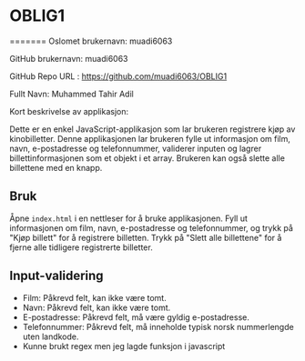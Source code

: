 # OBLIG1
 =======
Oslomet brukernavn: muadi6063

GitHub brukernavn: muadi6063

GitHub Repo URL : https://github.com/muadi6063/OBLIG1

Fullt Navn: Muhammed Tahir Adil

Kort beskrivelse av applikasjon:

Dette er en enkel JavaScript-applikasjon som lar brukeren registrere kjøp av kinobilletter. Denne applikasjonen lar brukeren fylle ut informasjon om film, navn, e-postadresse og telefonnummer, validerer inputen og lagrer billettinformasjonen som et objekt i et array. Brukeren kan også slette alle billettene med en knapp.

## Bruk

Åpne `index.html` i en nettleser for å bruke applikasjonen. Fyll ut informasjonen om film, navn, e-postadresse og telefonnummer, og trykk på "Kjøp billett" for å registrere billetten. Trykk på "Slett alle billettene" for å fjerne alle tidligere registrerte billetter.

## Input-validering

- Film: Påkrevd felt, kan ikke være tomt.
- Navn: Påkrevd felt, kan ikke være tomt.
- E-postadresse: Påkrevd felt, må være gyldig e-postadresse.
- Telefonnummer: Påkrevd felt, må inneholde typisk norsk nummerlengde uten landkode.
- Kunne brukt regex men jeg lagde funksjon i javascript

